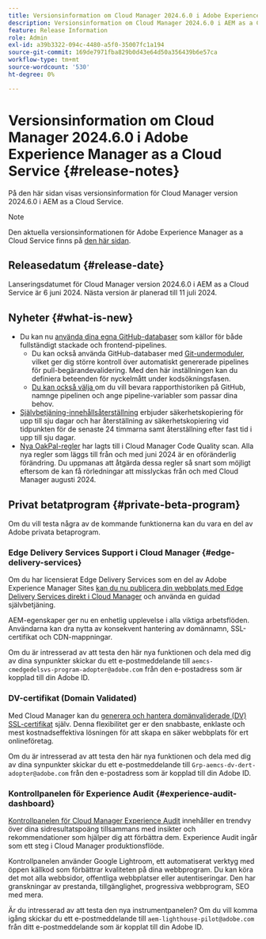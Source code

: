 ```yaml
---
title: Versionsinformation om Cloud Manager 2024.6.0 i Adobe Experience Manager as a Cloud Service
description: Versionsinformation om Cloud Manager 2024.6.0 i AEM as a Cloud Service.
feature: Release Information
role: Admin
exl-id: a39b3322-094c-4480-a5f0-35007fc1a194
source-git-commit: 169de7971fba829b0d43e64d50a356439b6e57ca
workflow-type: tm+mt
source-wordcount: '530'
ht-degree: 0%

---
```


# Versionsinformation om Cloud Manager 2024.6.0 i Adobe Experience Manager as a Cloud Service {#release-notes}

På den här sidan visas versionsinformation för Cloud Manager version 2024.6.0 i AEM as a Cloud Service.

>[!NOTE]
>
>Den aktuella versionsinformationen för Adobe Experience Manager as a Cloud Service finns på [den här sidan](/help/release-notes/release-notes-cloud/release-notes-current.md).

## Releasedatum {#release-date}

Lanseringsdatumet för Cloud Manager version 2024.6.0 i AEM as a Cloud Service är 6 juni 2024. Nästa version är planerad till 11 juli 2024.

## Nyheter {#what-is-new}

* Du kan nu [använda dina egna GitHub-databaser](/help/implementing/cloud-manager/managing-code/private-repositories.md) som källor för både fullständigt stackade och frontend-pipelines.
   * Du kan också använda GitHub-databaser med [Git-undermoduler](/help/implementing/cloud-manager/managing-code/git-submodules.md), vilket ger dig större kontroll över automatiskt genererade pipelines för pull-begärandevalidering. Med den här inställningen kan du definiera beteenden för nyckelmått under kodsökningsfasen.
   * [Du kan också välja ](/help/implementing/cloud-manager/managing-code/github-check-config.md) om du vill bevara rapporthistoriken på GitHub, namnge pipelinen och ange pipeline-variabler som passar dina behov.
* [Självbetjäning-innehållsåterställning](/help/operations/restore.md) erbjuder säkerhetskopiering för upp till sju dagar och har återställning av säkerhetskopiering vid tidpunkten för de senaste 24 timmarna samt återställning efter fast tid i upp till sju dagar.
* [Nya OakPal-regler](/help/implementing/cloud-manager/custom-code-quality-rules.md#oakpal-ui-content-package) har lagts till i Cloud Manager Code Quality scan. Alla nya regler som läggs till från och med juni 2024 är en oföränderlig förändring.
Du uppmanas att åtgärda dessa regler så snart som möjligt eftersom de kan få rörledningar att misslyckas från och med Cloud Manager augusti 2024.

## Privat betatprogram {#private-beta-program}

Om du vill testa några av de kommande funktionerna kan du vara en del av Adobe privata betaprogram.

### Edge Delivery Services Support i Cloud Manager {#edge-delivery-services}

Om du har licensierat Edge Delivery Services som en del av Adobe Experience Manager Sites [kan du nu publicera din webbplats med Edge Delivery Services direkt i Cloud Manager](/help/implementing/cloud-manager/edge-delivery/introduction-to-edge-delivery-services.md) och använda en guidad självbetjäning.

AEM-egenskaper ger nu en enhetlig upplevelse i alla viktiga arbetsflöden. Användarna kan dra nytta av konsekvent hantering av domännamn, SSL-certifikat och CDN-mappningar.

Om du är intresserad av att testa den här nya funktionen och dela med dig av dina synpunkter skickar du ett e-postmeddelande till `aemcs-cmedgedelsvs-program-adopter@adobe.com` från den e-postadress som är kopplad till din Adobe ID.

### DV-certifikat (Domain Validated)

Med Cloud Manager kan du [generera och hantera domänvaliderade (DV) SSL-certifikat](/help/implementing/cloud-manager/managing-ssl-certifications/add-ssl-certificate.md) själv. Denna flexibilitet ger er den snabbaste, enklaste och mest kostnadseffektiva lösningen för att skapa en säker webbplats för ert onlineföretag.

Om du är intresserad av att testa den här nya funktionen och dela med dig av dina synpunkter skickar du ett e-postmeddelande till `Grp-aemcs-dv-dert-adopter@adobe.com` från den e-postadress som är kopplad till din Adobe ID.

### Kontrollpanelen för Experience Audit {#experience-audit-dashboard}

[Kontrollpanelen för Cloud Manager Experience Audit](/help/implementing/cloud-manager/experience-audit-dashboard.md) innehåller en trendvy över dina sidresultatspoäng tillsammans med insikter och rekommendationer som hjälper dig att förbättra dem. Experience Audit ingår som ett steg i Cloud Manager produktionsflöde.

Kontrollpanelen använder Google Lightroom, ett automatiserat verktyg med öppen källkod som förbättrar kvaliteten på dina webbprogram. Du kan köra det mot alla webbsidor, offentliga webbplatser eller autentiseringar. Den har granskningar av prestanda, tillgänglighet, progressiva webbprogram, SEO med mera.

Är du intresserad av att testa den nya instrumentpanelen? Om du vill komma igång skickar du ett e-postmeddelande till `aem-lighthouse-pilot@adobe.com` från ditt e-postmeddelande som är kopplat till din Adobe ID.
